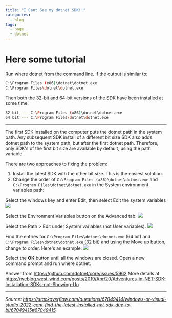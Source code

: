 ```yaml
---
title: "I Cant See my dotnet SDK!!"
categories:
  - blog
tags:
  - page
  - dotnet
---
```


# Here some tutorial

Run where dotnet from the command line. If the output is similar to:
```bash
C:\Program Files (x86)\dotnet\dotnet.exe
C:\Program Files\dotnet\dotnet.exe
```

Then both the 32-bit and 64-bit versions of the SDK have been installed at some time.
```bash
32 bit --- C:\Program Files (x86)\dotnet\dotnet.exe
64 bit --- C:\Program Files\dotnet\dotnet.exe
```
---
The first SDK installed on the computer puts the dotnet path in the system path. Any subsequent SDK install of a different bit size SDK also adds dotnet path to the system path, but after the first dotnet path. Therefore, only SDK's of the first bit size are available by default, using the path variable.

There are two approaches to fixing the problem:

1. Install the latest SDK with the other bit size. This is the easiest solution.
2. Change the order of `C:\Program Files (x86)\dotnet\dotnet.exe` and `C:\Program Files\dotnet\dotnet.exe` in the System environment variables path:

Select the windows key and enter Edit, then select Edit the system variables
![](https://i.sstatic.net/g7b7X.png)


Select the Environment Variables button on the Advanced tab:
![](https://i.sstatic.net/2IvJq.png)


Select the Path > Edit under System variables (not User variables).
![](https://i.sstatic.net/brrh3.png)


Find the entries for `C:\Program Files\dotnet\dotnet.exe` (64 bit) and `C:\Program Files\dotnet\dotnet.exe` (32 bit) and using the Move up button, change to order. Here's an example:
![](https://i.sstatic.net/HHYGZ.png)


Select the **OK** button until all the windows are closed. Open a new command prompt and run where dotnet.

Answer from https://github.com/dotnet/core/issues/5962 More details at https://weblog.west-wind.com/posts/2019/Apr/20/Adventures-in-NET-SDK-Installation-SDKs-not-Showing-Up

---

*Source: https://stackoverflow.com/questions/67049414/windows-or-visual-studio-2022-cant-find-the-latest-installed-net-sdk-due-to-bi/67049415#67049415*



